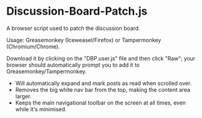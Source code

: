 # Discussion-Board-Patch.js
A browser script used to patch the discussion board.

Usage: Greasemonkey (Iceweasel/Firefox) or Tampermonkey (Chromium/Chrome).

Download it by clicking on the "DBP.user.js" file and then click "Raw"; your browser should automatically prompt you to add it to Greasemonkey/Tampermonkey.

* Will automatically expand and mark posts as read when scrolled over.
* Removes the big white nav bar from the top, making the content area larger.
* Keeps the main navigational toolbar on the screen at all times, even while it's minimised.
